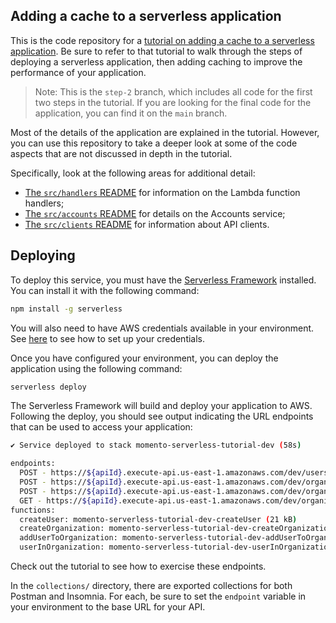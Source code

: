 ## Adding a cache to a serverless application

This is the code repository for a [tutorial on adding a cache to a serverless application](https://gomomento.com/docs/serverless-cache-walkthrough/adding-a-cache-to-serverless). Be sure to refer to that tutorial to walk through the steps of deploying a serverless application, then adding caching to improve the performance of your application.

> Note: This is the `step-2` branch, which includes all code for the first two steps in the tutorial. If you are looking for the final code for the application, you can find it on the `main` branch.

Most of the details of the application are explained in the tutorial. However, you can use this repository to take a deeper look at some of the code aspects that are not discussed in depth in the tutorial.

Specifically, look at the following areas for additional detail:

- [The `src/handlers` README](./src/handlers/README.md) for information on the Lambda function handlers;
- [The `src/accounts` README](./src/accounts/README.md) for details on the Accounts service;
- [The `src/clients` README](./src/clients/README.md) for information about API clients.

## Deploying

To deploy this service, you must have the [Serverless Framework](https://www.serverless.com/framework) installed. You can install it with the following command:

```bash
npm install -g serverless
```

You will also need to have AWS credentials available in your environment. See [here](https://www.serverless.com/framework/docs/providers/aws/guide/credentials/) to see how to set up your credentials.

Once you have configured your environment, you can deploy the application using the following command:

```bash
serverless deploy
```

The Serverless Framework will build and deploy your application to AWS. Following the deploy, you should see output indicating the URL endpoints that can be used to access your application:

```bash
✔ Service deployed to stack momento-serverless-tutorial-dev (58s)

endpoints:
  POST - https://${apiId}.execute-api.us-east-1.amazonaws.com/dev/users
  POST - https://${apiId}.execute-api.us-east-1.amazonaws.com/dev/organizations
  POST - https://${apiId}.execute-api.us-east-1.amazonaws.com/dev/organizations/{organization}/members
  GET - https://${apiId}.execute-api.us-east-1.amazonaws.com/dev/organizations/{organization}/members/{username}
functions:
  createUser: momento-serverless-tutorial-dev-createUser (21 kB)
  createOrganization: momento-serverless-tutorial-dev-createOrganization (21 kB)
  addUserToOrganization: momento-serverless-tutorial-dev-addUserToOrganization (21 kB)
  userInOrganization: momento-serverless-tutorial-dev-userInOrganization (21 kB)
```

Check out the tutorial to see how to exercise these endpoints.

In the `collections/` directory, there are exported collections for both Postman and Insomnia. For each, be sure to set the `endpoint` variable in your environment to the base URL for your API.
